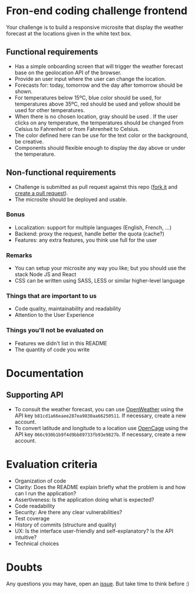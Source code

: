 # Fron-end coding challenge frontend

Your challenge is to build a responsive microsite that display the weather forecast at the locations given in the white text box.

## Functional requirements

- Has a simple onboarding screen that will trigger the weather forecast base on the geolocation API of the browser.
- Provide an user input where the user can change the location.
- Forecasts for: today, tomorrow and the day after tomorrow should be shown.
- For temperatures below 15ºC, blue color should be used, for temperatures above 35ºC, red should be used and yellow should be used for other temperatures.
- When there is no chosen location, gray should be used . If the user clicks on any temperature, the temperatures should be changed from Celsius to Fahrenheit or from Fahrenheit to Celsius.
- The color defined here can be use for the text color or the background, be creative.
- Components should flexible enough to display the day above or under the temperature.

## Non-functional requirements

- Challenge is submitted as pull request against this repo ([fork it](https://help.github.com/articles/fork-a-repo/) and [create a pull request](https://help.github.com/articles/creating-a-pull-request-from-a-fork/)).
- The microsite should be deployed and usable.

### Bonus

* Localization: support for multiple languages (English, French, ...)
* Backend: proxy the request, handle better the quota (cache?)
* Features: any extra features, you think use full for the user

### Remarks

* You can setup your microsite any way you like; but you should use the stack Node JS and React
* CSS can be written using SASS, LESS or similar higher-level language

### Things that are important to us

- Code quality, maintainability and readability
- Attention to the User Experience

### Things you'll not be evaluated on

- Features we didn't list in this README
- The quantity of code you write

# Documentation

## Supporting API

- To consult the weather forecast, you can use [OpenWeather](https://api.openweathermap.org/data/2.5/weather?lat=33.44&lon=-94.04&appid=b81cd1a66eaee287ea9830aa66250511) using the API key `b81cd1a66eaee287ea9830aa66250511`. If necessary, create a new account.
- To convert latitude and longitude to a location use [OpenCage](https://api.opencagedata.com/geocode/v1/json?q=%7B%7Blatitude%7D%7D,%7B%7Blongitude%7D%7D&key=066c930b1b9f4d9bb89733fb93e9827b&language=en) using the API key `066c930b1b9f4d9bb89733fb93e9827b`. If necessary, create a new account.


# Evaluation criteria

- Organization of code
- Clarity: Does the README explain briefly what the problem is and how can I run the application?
- Assertiveness: Is the application doing what is expected?
- Code readability
- Security: Are there any clear vulnerabilities?
- Test coverage
- History of commits (structure and quality)
- UX: Is the interface user-friendly and self-explanatory? Is the API intuitive?
- Technical choices

# Doubts

Any questions you may have, open an [issue](https://github.com/Commutifi/coding-challenge-frontend). But take time to think before :)